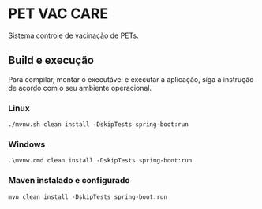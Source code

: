 # PET VAC CARE

Sistema controle de vacinação de PETs.

## Build e execução 
Para compilar, montar o executável e executar a aplicação, siga a instrução de acordo com o seu
ambiente operacional.

### Linux

```
./mvnw.sh clean install -DskipTests spring-boot:run
```

### Windows
```
.\mvnw.cmd clean install -DskipTests spring-boot:run
```

### Maven instalado e configurado
```
mvn clean install -DskipTests spring-boot:run
```